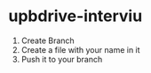 # upbdrive-interviu

1. Create Branch
2. Create a file with your name in it
3. Push it to your branch
